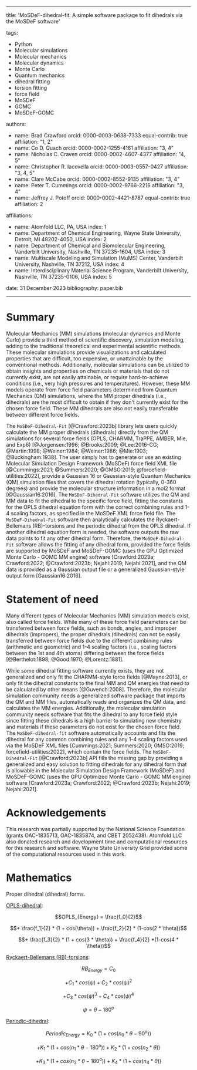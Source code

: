 
---
title: 'MoSDeF-dihedral-fit: A simple software package to fit dihedrals via the MoSDeF software'

tags:
  - Python
  - Molecular simulations
  - Molecular mechanics
  - Molecular dynamics
  - Monte Carlo
  - Quantum mechanics
  - dihedral fitting
  - torsion fitting
  - force field
  - MoSDeF
  - GOMC
  - MoSDeF-GOMC

authors:
  - name: Brad Crawford
    orcid: 0000-0003-0638-7333
    equal-contrib: true
    affiliation: "1, 2"
  - name: Co D. Quach
    orcid: 0000-0002-1255-4161
    affiliation: "3, 4"
  - name: Nicholas C. Craven
    orcid: 0000-0002-4607-4377
    affiliation: "4, 5"
  - name: Christopher R. Iacovella
    orcid: 0000-0003-0557-0427
    affiliation: "3, 4, 5"
  - name: Clare McCabe
    orcid: 0000-0002-8552-9135
    affiliation: "3, 4"
  - name: Peter T. Cummings
    orcid: 0000-0002-9766-2216
    affiliation: "3, 4"
  - name: Jeffrey J. Potoff
    orcid: 0000-0002-4421-8787
    equal-contrib: true
    affiliation: 2

affiliations:
 - name: Atomfold LLC, PA, USA
   index: 1
 - name: Department of Chemical Engineering, Wayne State University, Detroit, MI 48202-4050, USA
   index: 2
 - name: Department of Chemical and Biomolecular Engineering, Vanderbilt University, Nashville, TN 37235-1604, USA
   index: 3
 - name: Multiscale Modeling and Simulation (MuMS) Center, Vanderbilt University, Nashville, TN 37212, USA
   index: 4
 - name: Interdisciplinary Material Science Program, Vanderbilt University, Nashville, TN 37235-0106, USA
   index: 5

date: 31 December 2023
bibliography: paper.bib

---

# Summary

Molecular Mechanics (MM) simulations (molecular dynamics and Monte Carlo) provide a third method of scientific discovery, simulation modeling, adding to the traditional theoretical and experimental scientific methods.  These molecular simulations provide visualizations and calculated properties that are difficult, too expensive, or unattainable by the conventional methods.  Additionally, molecular simulations can be utilized to obtain insights and properties on chemicals or materials that do not currently exist, are not easily attainable, or require hard-to-achieve conditions (i.e., very high pressures and temperatures).  However, these MM models operate from force field parameters determined from Quantum Mechanics (QM) simulations, where the MM proper dihedrals (i.e., dihedrals) are the most difficult to obtain if they don't currently exist for the chosen force field. These MM dihedrals are also not easily transferable between different force fields.

The `MoSDeF-Dihedral-Fit` [@Crawford:2023b] library lets users quickly calculate the MM proper dihedrals (dihedrals) directly from the QM simulations for several force fields (OPLS, CHARMM, TraPPE, AMBER, Mie, and Exp6) [@Jorgensen:1996; @Brooks:2009; @Lee:2016-CG; @Martin:1998; @Weiner:1984; @Weiner:1986; @Mie:1903; @Buckingham:1938].  The user simply has to generate or use an existing Molecular Simulation Design Framework (MoSDeF) force field XML file [@Cummings:2021; @Summers:2020; @GMSO:2019; @forcefield-utilities:2022], provide a Gaussian 16 or Gaussian-style Quantum Mechanics (QM) simulation files that covers the dihedral rotation (typically, 0-360 degrees) and provide the molecular structure information in a mol2 format [@Gaussian16:2016].  The `MoSDeF-Dihedral-Fit` software utilizes the QM and MM data to fit the dihedral to the specific force field, fitting the constants for the OPLS dihedral equation form with the correct combining rules and 1-4 scaling factors, as specified in the MoSDeF XML force field file.  The `MoSDeF-Dihedral-Fit` software then analytically calculates the Ryckaert-Bellemans (RB)-torsions and the periodic dihedral from the OPLS dihedral.  If another dihedral equation form is needed, the software outputs the raw data points to fit any other dihedral form.  Therefore, the `MoSDeF-Dihedral-Fit` software allows the fitting of any dihedral form, provided the force fields are supported by MoSDeF and MoSDeF-GOMC (uses the GPU Optimized Monte Carlo - GOMC MM engine) software [Crawford:2023a; Crawford:2022; @Crawford:2023b; Nejahi:2019; Nejahi:2021], and the QM data is provided as a Gaussian output file or a generalized Gaussian-style output form [Gaussian16:2016].


# Statement of need

Many different types of Molecular Mechanics (MM) simulation models exist, also called force fields.  While many of these force field parameters can be transferred between force fields, such as bonds, angles, and improper dihedrals (impropers), the proper dihedrals (dihedrals) can not be easily transferred between force fields due to the different combining rules (arithmetic and geometric) and 1-4 scaling factors (i.e., scaling factors between the 1st and 4th atoms) differing between the force fields [@Berthelot:1898; @Good:1970; @Lorentz:1881].

While some dihedral fitting software currently exists, they are not generalized and only fit the CHARMM-style force fields [@Mayne:2013], or only fit the dihedral constants to the final MM and QM energies that need to be calculated by other means [@Guvench:2008].  Therefore, the molecular simulation community needs a generalized software package that imports the QM and MM files, automatically reads and organizes the QM data, and calculates the MM energies.  Additionally, the molecular simulation community needs software that fits the dihedral to any force field style since fitting these dihedrals is a high barrier to simulating new chemistry and materials if these parameters do not exist for the chosen force field.  The `MoSDeF-dihedral-fit` software automatically accounts and fits the dihedral for any common combining rules and any 1-4 scaling factors used via the MoSDeF XML files [Cummings:2021; Summers:2020; GMSO:2019; forcefield-utilities:2022], which contain the force fields. The `MoSDeF-Dihedral-Fit` [@Crawford:2023b] API fills the missing gap by providing a generalized and easy solution to fitting dihedrals for any dihedral form that is allowable in the Molecular Simulation Design Framework (MoSDeF) and MoSDeF-GOMC (uses the GPU Optimized Monte Carlo - GOMC MM engine) software [Crawford:2023a; Crawford:2022; @Crawford:2023b; Nejahi:2019; Nejahi:2021].

# Acknowledgements

This research was partially supported by the National Science Foundation (grants OAC-1835713, OAC-1835874, and CBET 2052438).  Atomfold LLC also donated research and development time and computational resources for this research and software.  Wayne State University Grid provided some of the computational resources used in this work.

# Mathematics

Proper dihedral (dihedral) forms.


<u>OPLS-dihedral</u>:

$$OPLS_{Energy} = \frac{f_0}{2}$$

$$+ \frac{f_1}{2} * (1 + cos(\theta)) + \frac{f_2}{2} * (1-cos(2 * \theta))$$

$$+ \frac{f_3}{2} * (1 + cos(3 * \theta)) + \frac{f_4}{2}  *(1-cos(4 * \theta))$$

<u>Ryckaert-Bellemans (RB)-torsions</u>:

$$RB_{Energy} = C_0$$

$$+ C_1 * cos(\psi) + C_2 * cos(\psi)^2$$

$$+ C_3 * cos(\psi)^3 + C_4 * cos(\psi)^4$$

$$\psi = \theta - 180^o$$

<u>Periodic-dihedral</u>:

$$Periodic_{Energy} = K_0 * (1 + cos(n_0*\theta - 90^o))$$

$$+ K_1 * (1 + cos(n_1*\theta - 180^o)) + K_2 * (1 + cos(n_2*\theta))$$

$$+  K_3 * (1 + cos(n_3*\theta - 180^o)) +  K_4 * (1 + cos(n_4*\theta))$$

